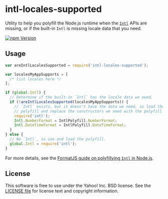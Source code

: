 # intl-locales-supported

Utility to help you polyfill the Node.js runtime when the [`Intl`][intl] APIs are missing, or if the built-in `Intl` is missing locale data that you need.

[![npm Version][npm-badge]][npm]

## Usage

```js
var areIntlLocalesSupported = require('intl-locales-supported');

var localesMyAppSupports = [
  /* list locales here */
];

if (global.Intl) {
  // Determine if the built-in `Intl` has the locale data we need.
  if (!areIntlLocalesSupported(localesMyAppSupports)) {
    // `Intl` exists, but it doesn't have the data we need, so load the
    // polyfill and replace the constructors we need with the polyfill's.
    require('intl');
    Intl.NumberFormat = IntlPolyfill.NumberFormat;
    Intl.DateTimeFormat = IntlPolyfill.DateTimeFormat;
  }
} else {
  // No `Intl`, so use and load the polyfill.
  global.Intl = require('intl');
}
```

For more details, see the [FormatJS guide on polyfillying `Intl` in Node.js](http://formatjs.io/guides/runtime-environments/#polyfill-node).

## License

This software is free to use under the Yahoo! Inc. BSD license.
See the [LICENSE file][license] for license text and copyright information.

[npm]: https://www.npmjs.org/package/intl-locales-supported
[npm-badge]: https://img.shields.io/npm/v/intl-locales-supported.svg?style=flat-square
[intl]: https://developer.mozilla.org/en-US/docs/Web/JavaScript/Reference/Global_Objects/Intl
[formatjs]: http://formatjs.io/
[license]: https://github.com/formatjs/formatjs/blob/master/LICENSE
